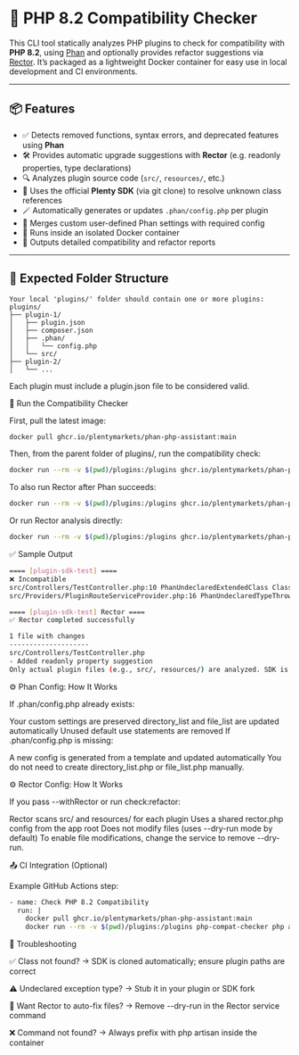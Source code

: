 # 🐘 PHP 8.2 Compatibility Checker

This CLI tool statically analyzes PHP plugins to check for compatibility with **PHP 8.2**, using [Phan](https://github.com/phan/phan) and optionally provides refactor suggestions via [Rector](https://github.com/rectorphp/rector). It’s packaged as a lightweight Docker container for easy use in local development and CI environments.

---

## 📦 Features

- ✅ Detects removed functions, syntax errors, and deprecated features using **Phan**
- 🛠️ Provides automatic upgrade suggestions with **Rector** (e.g. readonly properties, type declarations)
- 🔍 Analyzes plugin source code (`src/`, `resources/`, etc.)
- 🧠 Uses the official **Plenty SDK** (via git clone) to resolve unknown class references
- 🪄 Automatically generates or updates `.phan/config.php` per plugin
- 🧩 Merges custom user-defined Phan settings with required config
- 🐳 Runs inside an isolated Docker container
- 📄 Outputs detailed compatibility and refactor reports

---

## 📁 Expected Folder Structure

```text
Your local 'plugins/' folder should contain one or more plugins:
plugins/
├── plugin-1/
│   ├── plugin.json
│   ├── composer.json
│   ├── .phan/
│   │   └── config.php 
│   └── src/
├── plugin-2/
│   └── ...
```
Each plugin must include a plugin.json file to be considered valid.

🐳 Run the Compatibility Checker

First, pull the latest image:
```bash
docker pull ghcr.io/plentymarkets/phan-php-assistant:main
```
Then, from the parent folder of plugins/, run the compatibility check:
```bash
docker run --rm -v $(pwd)/plugins:/plugins ghcr.io/plentymarkets/phan-php-assistant:main check:compatibility --path=/plugin
```
To also run Rector after Phan succeeds:
```bash
docker run --rm -v $(pwd)/plugins:/plugins ghcr.io/plentymarkets/phan-php-assistant:main check:compatibility --path=/plugin --withRector
```
Or run Rector analysis directly:
```bash
docker run --rm -v $(pwd)/plugins:/plugins ghcr.io/plentymarkets/phan-php-assistant:main check:refactor --path=/plugins
```
✅ Sample Output
```bash
==== [plugin-sdk-test] ====
❌ Incompatible
src/Controllers/TestController.php:10 PhanUndeclaredExtendedClass Class extends undeclared class \Plenty\Plugin\Controller
src/Providers/PluginRouteServiceProvider.php:16 PhanUndeclaredTypeThrowsType @throws type of map has undeclared type \Plenty\Plugin\Routing\Exceptions\RouteReservedException

==== [plugin-sdk-test] Rector ====
✅ Rector completed successfully

1 file with changes
--------------------
src/Controllers/TestController.php
- Added readonly property suggestion
Only actual plugin files (e.g., src/, resources/) are analyzed. SDK is used for symbol resolution only.
```

⚙️ Phan Config: How It Works

If .phan/config.php already exists:

Your custom settings are preserved
directory_list and file_list are updated automatically
Unused default use statements are removed
If .phan/config.php is missing:

A new config is generated from a template and updated automatically
You do not need to create directory_list.php or file_list.php manually.

⚙️ Rector Config: How It Works

If you pass --withRector or run check:refactor:

Rector scans src/ and resources/ for each plugin
Uses a shared rector.php config from the app root
Does not modify files (uses --dry-run mode by default)
To enable file modifications, change the service to remove --dry-run.

📤 CI Integration (Optional)

Example GitHub Actions step:
```bash
- name: Check PHP 8.2 Compatibility
  run: |
    docker pull ghcr.io/plentymarkets/phan-php-assistant:main
    docker run --rm -v $(pwd)/plugins:/plugins php-compat-checker php artisan check:compatibility --path=/plugins
```
🧪 Troubleshooting

✅ Class not found? → SDK is cloned automatically; ensure plugin paths are correct

⚠️ Undeclared exception type? → Stub it in your plugin or SDK fork

🔄 Want Rector to auto-fix files? → Remove --dry-run in the Rector service command

❌ Command not found? → Always prefix with php artisan inside the container

